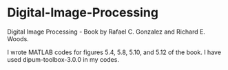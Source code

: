 # Digital-Image-Processing
Digital Image Processing - Book by Rafael C. Gonzalez and Richard E. Woods.

I wrote MATLAB codes for figures 5.4, 5.8, 5.10, and 5.12 of the book.
I have used dipum-toolbox-3.0.0 in my codes.

